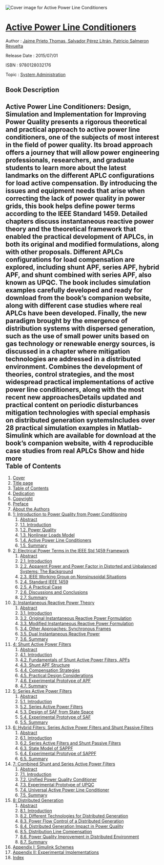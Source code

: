 ![Cover image for Active Power Line Conditioners](https://imgdetail.ebookreading.net/cover/cover/system_admin/EB9780128032176.jpg)

[Active Power Line Conditioners](https://ebookreading.net/view/book/Active+Power+Line+Conditioners-EB9780128032176_1.html "Active Power Line Conditioners")
====================================================================================================================

Author : [Jaime Prieto Thomas](https://ebookreading.net/search/author/Jaime+Prieto+Thomas),[ Salvador Pérez Litrán](https://ebookreading.net/search/author/+Salvador+P%C3%A9rez+Litr%C3%A1n),[ Patricio Salmeron Revuelta](https://ebookreading.net/search/author/+Patricio+Salmeron+Revuelta)

Release Date : 2015/07/01

ISBN : 9780128032176

Topic : [System Administration](https://ebookreading.net/search/category/system-administration)

Book Description
-----------------

 Active Power Line Conditioners: Design, Simulation and Implementation for Improving Power Quality presents a rigorous theoretical and practical approach to active power line conditioners, one of the subjects of most interest in the field of power quality. Its broad approach offers a journey that will allow power engineering professionals, researchers, and graduate students to learn more about the latest landmarks on the different APLC configurations for load active compensation.
By introducing the issues and equipment needs that arise when correcting the lack of power quality in power grids, this book helps define power terms according to the IEEE Standard 1459. Detailed chapters discuss instantaneous reactive power theory and the theoretical framework that enabled the practical development of APLCs, in both its original and modified formulations, along with other proposals. 
Different APLCs configurations for load compensation are explored, including shunt APF, series APF, hybrid APF, and shunt combined with series APF, also known as UPQC. The book includes simulation examples carefully developed and ready for download from the book’s companion website, along with different case studies where real APLCs have been developed. 
Finally, the new paradigm brought by the emergence of distribution systems with dispersed generation, such as the use of small power units based on gas technology or renewable energy sources, is discussed in a chapter where mitigation technologies are addressed in a distributed environment.
Combines the development of theories, control strategies, and the most widespread practical implementations of active power line conditioners, along with the most recent new approachesDetails updated and practical content on periodic disturbances mitigation technologies with special emphasis on distributed generation systemsIncludes over 28 practical simulation examples in Matlab-Simulink which are available for download at the book’s companion website, with 4 reproducible case studies from real APLCs        Show and hide more                
Table of Contents
-----------------

1. [Cover](https://ebookreading.net/view/book/Active+Power+Line+Conditioners-EB9780128032176_1.html)
1. [Title page](https://ebookreading.net/view/book/Active+Power+Line+Conditioners-EB9780128032176_2.html)
1. [Table of Contents](https://ebookreading.net/view/book/Active+Power+Line+Conditioners-EB9780128032176_3.html)
1. [Dedication](https://ebookreading.net/view/book/Active+Power+Line+Conditioners-EB9780128032176_4.html#B978012803216900012)
1. [Copyright](https://ebookreading.net/view/book/Active+Power+Line+Conditioners-EB9780128032176_5.html#B978012803216900014)
1. [Preface](https://ebookreading.net/view/book/Active+Power+Line+Conditioners-EB9780128032176_6.html#B978012803216900011)
1. [About the Authors](https://ebookreading.net/view/book/Active+Power+Line+Conditioners-EB9780128032176_7.html#B978012803216900015)
1. [1: Introduction to Power Quality from Power Conditioning](https://ebookreading.net/view/book/Active+Power+Line+Conditioners-EB9780128032176_8.html#B978012803216900001)
    1. [Abstract](https://ebookreading.net/view/book/Active+Power+Line+Conditioners-EB9780128032176_8.html#st0010)
    1. [1.1. Introduction](https://ebookreading.net/view/book/Active+Power+Line+Conditioners-EB9780128032176_8.html#st0025)
    1. [1.2. Power Quality](https://ebookreading.net/view/book/Active+Power+Line+Conditioners-EB9780128032176_8.html#st0030)
    1. [1.3. Nonlinear Loads Model](https://ebookreading.net/view/book/Active+Power+Line+Conditioners-EB9780128032176_8.html#st0075)
    1. [1.4. Active Power Line Conditioners](https://ebookreading.net/view/book/Active+Power+Line+Conditioners-EB9780128032176_8.html#st0085)
    1. [1.5. Summary](https://ebookreading.net/view/book/Active+Power+Line+Conditioners-EB9780128032176_8.html#st0110)
1. [2: Electrical Power Terms in the IEEE Std 1459 Framework](https://ebookreading.net/view/book/Active+Power+Line+Conditioners-EB9780128032176_9.html#B978012803216900002)
    1. [Abstract](https://ebookreading.net/view/book/Active+Power+Line+Conditioners-EB9780128032176_9.html#st0010)
    1. [2.1. Introduction](https://ebookreading.net/view/book/Active+Power+Line+Conditioners-EB9780128032176_9.html#st0025)
    1. [2.2. Apparent Power and Power Factor in Distorted and Unbalanced Systems: The Background](https://ebookreading.net/view/book/Active+Power+Line+Conditioners-EB9780128032176_9.html#st0030)
    1. [2.3. IEEE Working Group on Nonsinusoidal Situations](https://ebookreading.net/view/book/Active+Power+Line+Conditioners-EB9780128032176_9.html#st0040)
    1. [2.4. Standard IEEE 1459](https://ebookreading.net/view/book/Active+Power+Line+Conditioners-EB9780128032176_9.html#st0060)
    1. [2.5. A Practical Case](https://ebookreading.net/view/book/Active+Power+Line+Conditioners-EB9780128032176_9.html#st0070)
    1. [2.6. Discussions and Conclusions](https://ebookreading.net/view/book/Active+Power+Line+Conditioners-EB9780128032176_9.html#st0080)
    1. [2.7. Summary](https://ebookreading.net/view/book/Active+Power+Line+Conditioners-EB9780128032176_9.html#st0090)
1. [3: Instantaneous Reactive Power Theory](https://ebookreading.net/view/book/Active+Power+Line+Conditioners-EB9780128032176_10.html#B978012803216900003)
    1. [Abstract](https://ebookreading.net/view/book/Active+Power+Line+Conditioners-EB9780128032176_10.html#st0010)
    1. [3.1. Introduction](https://ebookreading.net/view/book/Active+Power+Line+Conditioners-EB9780128032176_10.html#st0020)
    1. [3.2. Original Instantaneous Reactive Power Formulation](https://ebookreading.net/view/book/Active+Power+Line+Conditioners-EB9780128032176_10.html#st0025)
    1. [3.3. Modified Instantaneous Reactive Power Formulation](https://ebookreading.net/view/book/Active+Power+Line+Conditioners-EB9780128032176_10.html#st0055)
    1. [3.4. Other Approaches: Synchronous Frames](https://ebookreading.net/view/book/Active+Power+Line+Conditioners-EB9780128032176_11.html#st0080)
    1. [3.5. Dual Instantaneous Reactive Power](https://ebookreading.net/view/book/Active+Power+Line+Conditioners-EB9780128032176_11.html#st0100)
    1. [3.6. Summary](https://ebookreading.net/view/book/Active+Power+Line+Conditioners-EB9780128032176_11.html#st0115)
1. [4: Shunt Active Power Filters](https://ebookreading.net/view/book/Active+Power+Line+Conditioners-EB9780128032176_12.html#B978012803216900004)
    1. [Abstract](https://ebookreading.net/view/book/Active+Power+Line+Conditioners-EB9780128032176_12.html#st0010)
    1. [4.1. Introduction](https://ebookreading.net/view/book/Active+Power+Line+Conditioners-EB9780128032176_12.html#st0025)
    1. [4.2. Fundamentals of Shunt Active Power Filters, APFs](https://ebookreading.net/view/book/Active+Power+Line+Conditioners-EB9780128032176_12.html#st0030)
    1. [4.3. Shunt APF Structure](https://ebookreading.net/view/book/Active+Power+Line+Conditioners-EB9780128032176_12.html#st0035)
    1. [4.4. Compensation Strategies](https://ebookreading.net/view/book/Active+Power+Line+Conditioners-EB9780128032176_12.html#st0055)
    1. [4.5. Practical Design Considerations](https://ebookreading.net/view/book/Active+Power+Line+Conditioners-EB9780128032176_12.html#st0075)
    1. [4.6. Experimental Prototype of APF](https://ebookreading.net/view/book/Active+Power+Line+Conditioners-EB9780128032176_12.html#st0090)
    1. [4.7. Summary](https://ebookreading.net/view/book/Active+Power+Line+Conditioners-EB9780128032176_12.html#st0095)
1. [5: Series Active Power Filters](https://ebookreading.net/view/book/Active+Power+Line+Conditioners-EB9780128032176_13.html#B978012803216900005)
    1. [Abstract](https://ebookreading.net/view/book/Active+Power+Line+Conditioners-EB9780128032176_13.html#st0010)
    1. [5.1. Introduction](https://ebookreading.net/view/book/Active+Power+Line+Conditioners-EB9780128032176_13.html#st0025)
    1. [5.2. Series Active Power Filters](https://ebookreading.net/view/book/Active+Power+Line+Conditioners-EB9780128032176_13.html#st0030)
    1. [5.3. Design of SAF from State Space](https://ebookreading.net/view/book/Active+Power+Line+Conditioners-EB9780128032176_13.html#st0050)
    1. [5.4. Experimental Prototype of SAF](https://ebookreading.net/view/book/Active+Power+Line+Conditioners-EB9780128032176_13.html#st0070)
    1. [5.5. Summary](https://ebookreading.net/view/book/Active+Power+Line+Conditioners-EB9780128032176_13.html#st0080)
1. [6: Hybrid Filters: Series Active Power Filters and Shunt Passive Filters](https://ebookreading.net/view/book/Active+Power+Line+Conditioners-EB9780128032176_14.html#B978012803216900006)
    1. [Abstract](https://ebookreading.net/view/book/Active+Power+Line+Conditioners-EB9780128032176_14.html#st0010)
    1. [6.1. Introduction](https://ebookreading.net/view/book/Active+Power+Line+Conditioners-EB9780128032176_14.html#st0025)
    1. [6.2. Series Active Filters and Shunt Passive Filters](https://ebookreading.net/view/book/Active+Power+Line+Conditioners-EB9780128032176_14.html#st0030)
    1. [6.3. State Model of SAPPF](https://ebookreading.net/view/book/Active+Power+Line+Conditioners-EB9780128032176_14.html#st0050)
    1. [6.4. Experimental Prototype of SAPPF](https://ebookreading.net/view/book/Active+Power+Line+Conditioners-EB9780128032176_14.html#st0070)
    1. [6.5. Summary](https://ebookreading.net/view/book/Active+Power+Line+Conditioners-EB9780128032176_14.html#st0075)
1. [7: Combined Shunt and Series Active Power Filters](https://ebookreading.net/view/book/Active+Power+Line+Conditioners-EB9780128032176_15.html#B978012803216900007)
    1. [Abstract](https://ebookreading.net/view/book/Active+Power+Line+Conditioners-EB9780128032176_15.html#st0010)
    1. [7.1. Introduction](https://ebookreading.net/view/book/Active+Power+Line+Conditioners-EB9780128032176_15.html#st0025)
    1. [7.2. Unified Power Quality Conditioner](https://ebookreading.net/view/book/Active+Power+Line+Conditioners-EB9780128032176_15.html#st0030)
    1. [7.3. Experimental Prototype of UPQC](https://ebookreading.net/view/book/Active+Power+Line+Conditioners-EB9780128032176_15.html#st0070)
    1. [7.4. Universal Active Power Line Conditioner](https://ebookreading.net/view/book/Active+Power+Line+Conditioners-EB9780128032176_15.html#st0080)
    1. [7.5. Summary](https://ebookreading.net/view/book/Active+Power+Line+Conditioners-EB9780128032176_15.html#st0100)
1. [8: Distributed Generation](https://ebookreading.net/view/book/Active+Power+Line+Conditioners-EB9780128032176_16.html#B978012803216900008)
    1. [Abstract](https://ebookreading.net/view/book/Active+Power+Line+Conditioners-EB9780128032176_16.html#st0010)
    1. [8.1. Introduction](https://ebookreading.net/view/book/Active+Power+Line+Conditioners-EB9780128032176_16.html#st0025)
    1. [8.2. Different Technologies for Distributed Generation](https://ebookreading.net/view/book/Active+Power+Line+Conditioners-EB9780128032176_16.html#st0030)
    1. [8.3. Power Flow Control of a Distributed Generation](https://ebookreading.net/view/book/Active+Power+Line+Conditioners-EB9780128032176_16.html#st0070)
    1. [8.4. Distributed Generation Impact in Power Quality](https://ebookreading.net/view/book/Active+Power+Line+Conditioners-EB9780128032176_16.html#st0075)
    1. [8.5. Distribution Line Compensation](https://ebookreading.net/view/book/Active+Power+Line+Conditioners-EB9780128032176_16.html#st0100)
    1. [8.6. Power Quality Improvement in Distributed Environment](https://ebookreading.net/view/book/Active+Power+Line+Conditioners-EB9780128032176_16.html#st0115)
    1. [8.7. Summary](https://ebookreading.net/view/book/Active+Power+Line+Conditioners-EB9780128032176_16.html#st0120)
1. [Appendix I: Simulink Schemes](https://ebookreading.net/view/book/Active+Power+Line+Conditioners-EB9780128032176_17.html#B978012803216900009)
1. [Appendix II: Experimental Implementations](https://ebookreading.net/view/book/Active+Power+Line+Conditioners-EB9780128032176_18.html#B978012803216900010)
1. [Index](https://ebookreading.net/view/book/Active+Power+Line+Conditioners-EB9780128032176_19.html#B978012803216900017)
